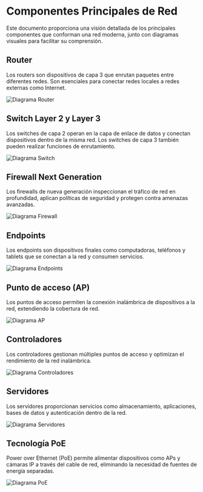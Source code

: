 # Componentes Principales de Red

Este documento proporciona una visión detallada de los principales componentes que conforman una red moderna, junto con diagramas visuales para facilitar su comprensión.

## Router
Los routers son dispositivos de capa 3 que enrutan paquetes entre diferentes redes. Son esenciales para conectar redes locales a redes externas como Internet.

![Diagrama Router](router_diagram.png)

## Switch Layer 2 y Layer 3
Los switches de capa 2 operan en la capa de enlace de datos y conectan dispositivos dentro de la misma red. Los switches de capa 3 también pueden realizar funciones de enrutamiento.

![Diagrama Switch](switch_diagram.png)

## Firewall Next Generation
Los firewalls de nueva generación inspeccionan el tráfico de red en profundidad, aplican políticas de seguridad y protegen contra amenazas avanzadas.

![Diagrama Firewall](firewall_diagram.png)

## Endpoints
Los endpoints son dispositivos finales como computadoras, teléfonos y tablets que se conectan a la red y consumen servicios.

![Diagrama Endpoints](endpoints_diagram.png)

## Punto de acceso (AP)
Los puntos de acceso permiten la conexión inalámbrica de dispositivos a la red, extendiendo la cobertura de red.

![Diagrama AP](ap_diagram.png)

## Controladores
Los controladores gestionan múltiples puntos de acceso y optimizan el rendimiento de la red inalámbrica.

![Diagrama Controladores](controller_diagram.png)

## Servidores
Los servidores proporcionan servicios como almacenamiento, aplicaciones, bases de datos y autenticación dentro de la red.

![Diagrama Servidores](server_diagram.png)

## Tecnología PoE
Power over Ethernet (PoE) permite alimentar dispositivos como APs y cámaras IP a través del cable de red, eliminando la necesidad de fuentes de energía separadas.

![Diagrama PoE](poe_diagram.png)
